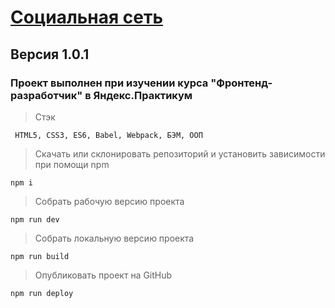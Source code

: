 # [Социальная сеть](https://tttatttu.github.io/social_network)

## Версия 1.0.1

### Проект выполнен при изучении курса "Фронтенд-разработчик" в Яндекс.Практикум

> Стэк

```
 HTML5, CSS3, ES6, Babel, Webpack, БЭМ, ООП
```

> Скачать или склонировать репозиторий и установить зависимости при помощи npm 

```
npm i
```

> Собрать рабочую версию проекта

```
npm run dev
```

> Собрать локальную версию проекта

```
npm run build
```

> Опубликовать проект на GitHub

```
npm run deploy
```

